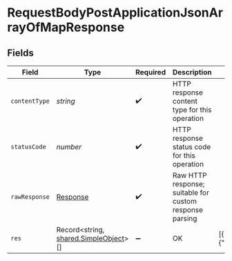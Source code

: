 # RequestBodyPostApplicationJsonArrayOfMapResponse


## Fields

| Field                                                                               | Type                                                                                | Required                                                                            | Description                                                                         | Example                                                                             |
| ----------------------------------------------------------------------------------- | ----------------------------------------------------------------------------------- | ----------------------------------------------------------------------------------- | ----------------------------------------------------------------------------------- | ----------------------------------------------------------------------------------- |
| `contentType`                                                                       | *string*                                                                            | :heavy_check_mark:                                                                  | HTTP response content type for this operation                                       |                                                                                     |
| `statusCode`                                                                        | *number*                                                                            | :heavy_check_mark:                                                                  | HTTP response status code for this operation                                        |                                                                                     |
| `rawResponse`                                                                       | [Response](https://developer.mozilla.org/en-US/docs/Web/API/Response)               | :heavy_check_mark:                                                                  | Raw HTTP response; suitable for custom response parsing                             |                                                                                     |
| `res`                                                                               | Record<string, [shared.SimpleObject](../../../sdk/models/shared/simpleobject.md)>[] | :heavy_minus_sign:                                                                  | OK                                                                                  | [{"mapElem1":"...","mapElem2":"..."},{"mapElem1":"...","mapElem2":"..."}]           |